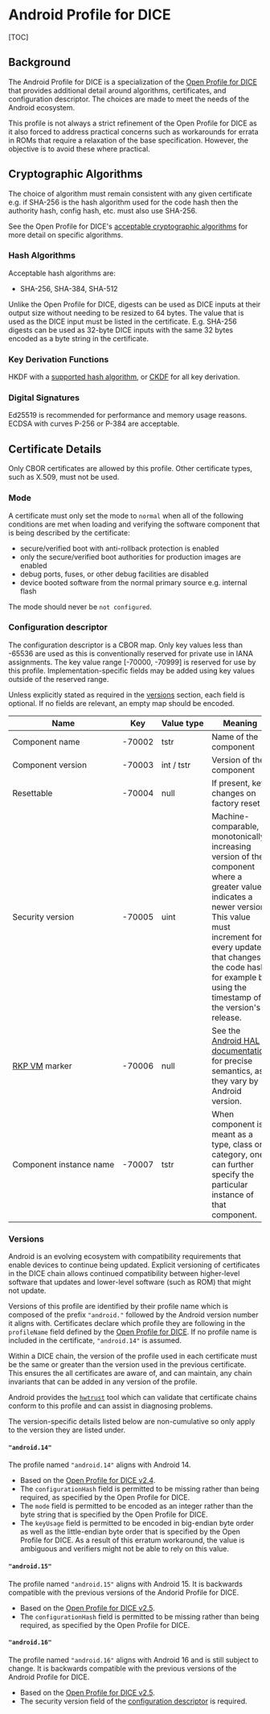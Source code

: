 # Android Profile for DICE

[TOC]

## Background

The Android Profile for DICE is a specialization of the [Open Profile for
DICE](specification.md) that provides additional detail around algorithms,
certificates, and configuration descriptor. The choices are made to meet the
needs of the Android ecosystem.

This profile is not always a strict refinement of the Open Profile for DICE as
it also forced to address practical concerns such as workarounds for errata in
ROMs that require a relaxation of the base specification. However, the objective
is to avoid these where practical.

## Cryptographic Algorithms

The choice of algorithm must remain consistent with any given certificate e.g.
if SHA-256 is the hash algorithm used for the code hash then the authority hash,
config hash, etc. must also use SHA-256.

See the Open Profile for DICE's [acceptable cryptographic
algorithms](specification.md#acceptable-cryptographic-algorithms) for more
detail on specific algorithms.

### Hash Algorithms

Acceptable hash algorithms are:

*   SHA-256, SHA-384, SHA-512

Unlike the Open Profile for DICE, digests can be used as DICE inputs at their
output size without needing to be resized to 64 bytes. The value that is used as
the DICE input must be listed in the certificate. E.g. SHA-256 digests can be
used as 32-byte DICE inputs with the same 32 bytes encoded as a byte string in
the certificate.

### Key Derivation Functions

HKDF with a [supported hash algorithm](#hash-algorithms), or
[CKDF](https://datatracker.ietf.org/doc/html/draft-agl-ckdf-00) for all key
derivation.

### Digital Signatures

Ed25519 is recommended for performance and memory usage reasons. ECDSA with
curves P-256 or P-384 are acceptable.

## Certificate Details

Only CBOR certificates are allowed by this profile. Other certificate types,
such as X.509, must not be used.

### Mode

A certificate must only set the mode to `normal` when all of the following
conditions are met when loading and verifying the software component that is
being described by the certificate:

*   secure/verified boot with anti-rollback protection is enabled
*   only the secure/verified boot authorities for production images are enabled
*   debug ports, fuses, or other debug facilities are disabled
*   device booted software from the normal primary source e.g. internal flash

The mode should never be `not configured`.

### Configuration descriptor

The configuration descriptor is a CBOR map. Only key values less than -65536
are used as this is conventionally reserved for private use in IANA
assignments. The key value range \[-70000, -70999\] is reserved for use by this
profile. Implementation-specific fields may be added using key values outside
of the reserved range.

Unless explicitly stated as required in the [versions](#versions) section, each
field is optional. If no fields are relevant, an empty map should be encoded.

Name                   | Key    | Value&nbsp;type      | Meaning
---                    | ---    | ---                  | ---
Component&nbsp;name    | -70002 | tstr                 | Name of the component
Component&nbsp;version | -70003 | int&nbsp;/&nbsp;tstr | Version of the component
Resettable             | -70004 | null                 | If present, key changes on factory reset
Security&nbsp;version  | -70005 | uint                 | Machine-comparable, monotonically increasing version of the component where a greater value indicates a newer version. This value must increment for every update that changes the code hash, for example by using the timestamp of the version's release.
[RKP&nbsp;VM][rkp-vm]&nbsp;marker | -70006 | null      | See the [Android HAL documentation][rkp-hal-readme] for precise semantics, as they vary by Android version.
Component&nbsp;instance&nbsp;name | -70007 | tstr      | When component is meant as a type, class or category, one can further specify the particular instance of that component.

[rkp-vm]: https://android.googlesource.com/platform/packages/modules/Virtualization/+/main/docs/service_vm.md#rkp-vm-remote-key-provisioning-virtual-machine
[rkp-hal-readme]: https://android.googlesource.com/platform/hardware/interfaces/+/main/security/rkp/README.md

### Versions

Android is an evolving ecosystem with compatibility requirements that enable
devices to continue being updated. Explicit versioning of certificates in the
DICE chain allows continued compatibility between higher-level software that
updates and lower-level software (such as ROM) that might not update.

Versions of this profile are identified by their profile name which is composed
of the prefix `"android."` followed by the Android version number it aligns
with. Certificates declare which profile they are following in the `profileName`
field defined by the [Open Profile for DICE](specification.md). If no profile
name is included in the certificate, `"android.14"` is assumed.

Within a DICE chain, the version of the profile used in each certificate must
be the same or greater than the version used in the previous certificate. This
ensures the all certificates are aware of, and can maintain, any chain
invariants that can be added in any version of the profile.

Android provides the [`hwtrust`][hwtrust-tool] tool which can validate that
certificate chains conform to this profile and can assist in diagnosing
problems.

[hwtrust-tool]: https://cs.android.com/android/platform/superproject/main/+/main:tools/security/remote_provisioning/hwtrust/README.md

The version-specific details listed below are non-cumulative so only apply to
the version they are listed under.

#### `"android.14"`

The profile named `"android.14"` aligns with Android 14.

*   Based on the [Open Profile for DICE v2.4][open-dice-v2.4].
*   The `configurationHash` field is permitted to be missing rather than being
    required, as specified by the Open Profile for DICE.
*   The `mode` field is permitted to be encoded as an integer rather than the
    byte string that is specified by the Open Profile for DICE.
*   The `keyUsage` field is permitted to be encoded in big-endian byte order as
    well as the little-endian byte order that is specified by the Open Profile
    for DICE. As a result of this erratum workaround, the value is ambiguous and
    verifiers might not be able to rely on this value.

#### `"android.15"`

The profile named `"android.15"` aligns with Android 15. It is backwards
compatible with the previous versions of the Andorid Profile for DICE.

*   Based on the [Open Profile for DICE v2.5][open-dice-v2.5].
*   The `configurationHash` field is permitted to be missing rather than being
    required, as specified by the Open Profile for DICE.

#### `"android.16"`

The profile named `"android.16"` aligns with Android 16 and is still subject to
change. It is backwards compatible with the previous versions of the Android
Profile for DICE.

*   Based on the [Open Profile for DICE v2.5][open-dice-v2.5].
*   The security version field of the [configuration
    descriptor](#configuration-descriptor) is required.

[open-dice-v2.4]: https://pigweed.googlesource.com/open-dice/+/f9f454ae493bfe76ec2af8011eb7543c20c5ffc2/docs/specification.md
[open-dice-v2.5]: https://pigweed.googlesource.com/open-dice/+/0b5044098bf9b40128927d675dea4ec1fb75c510/docs/specification.md
